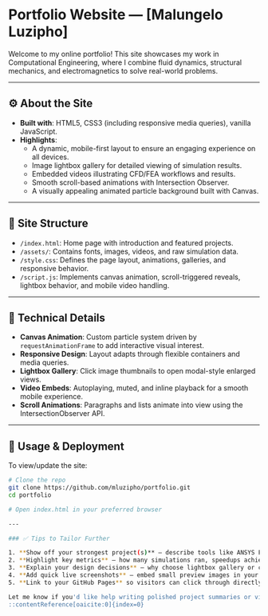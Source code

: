 # Portfolio Website — [Malungelo Luzipho]

Welcome to my online portfolio! This site showcases my work in Computational Engineering, where I combine fluid dynamics, structural mechanics, and electromagnetics to solve real-world problems.

---

## ⚙️ About the Site

- **Built with**: HTML5, CSS3 (including responsive media queries), vanilla JavaScript.
- **Highlights**:
  - A dynamic, mobile-first layout to ensure an engaging experience on all devices.
  - Image lightbox gallery for detailed viewing of simulation results.
  - Embedded videos illustrating CFD/FEA workflows and results.
  - Smooth scroll-based animations with Intersection Observer.
  - A visually appealing animated particle background built with Canvas.

---

## 📁 Site Structure

- `/index.html`: Home page with introduction and featured projects.
- `/assets/`: Contains fonts, images, videos, and raw simulation data.
- `/style.css`: Defines the page layout, animations, galleries, and responsive behavior.
- `/script.js`: Implements canvas animation, scroll-triggered reveals, lightbox behavior, and mobile video handling.

---

## 🧪 Technical Details

- **Canvas Animation**: Custom particle system driven by `requestAnimationFrame` to add interactive visual interest.
- **Responsive Design**: Layout adapts through flexible containers and media queries.
- **Lightbox Gallery**: Click image thumbnails to open modal-style enlarged views.
- **Video Embeds**: Autoplaying, muted, and inline playback for a smooth mobile experience.
- **Scroll Animations**: Paragraphs and lists animate into view using the IntersectionObserver API.

---

## 👾 Usage & Deployment

To view/update the site:

```bash
# Clone the repo
git clone https://github.com/mluzipho/portfolio.git
cd portfolio

# Open index.html in your preferred browser

---

### ✅ Tips to Tailor Further

1. **Show off your strongest project(s)** — describe tools like ANSYS Fluent, SpaceClaim, OpenFOAM, COMSOL, or Python scripts you used.
2. **Highlight key metrics** — how many simulations ran, speedups achieved, accuracy improvements, etc.
3. **Explain your design decisions** — why choose lightbox gallery or canvas background.
4. **Add quick live screenshots** — embed small preview images in your README.
5. **Link to your GitHub Pages** so visitors can click through directly.

Let me know if you'd like help writing polished project summaries or visual badges to include!
::contentReference[oaicite:0]{index=0}

